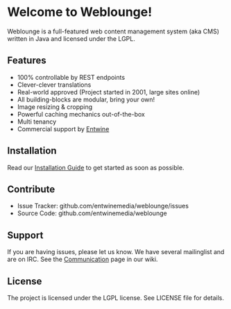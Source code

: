 # Welcome to Weblounge!

Weblounge is a full-featured web content management system (aka CMS) written in Java and licensed under the LGPL.

## Features

* 100% controllable by REST endpoints
* Clever-clever translations
* Real-world approved (Project started in 2001, large sites online)
* All building-blocks are modular, bring your own!
* Image resizing & cropping
* Powerful caching mechanics out-of-the-box
* Multi tenancy
* Commercial support by [Entwine](http://entwinemedia.com)

## Installation

Read our [Installation Guide](https://github.com/entwinemedia/weblounge/wiki/Installation%20Guide) to get started as soon as possible.

## Contribute

* Issue Tracker: github.com/entwinemedia/weblounge/issues
* Source Code: github.com/entwinemedia/weblounge

## Support

If you are having issues, please let us know. We have several mailinglist and are on IRC. See the [Communication](https://github.com/entwinemedia/weblounge/wiki/Communication) page in our wiki.

## License

The project is licensed under the LGPL license. See LICENSE file for details.